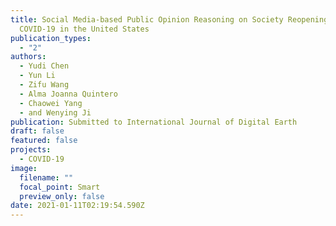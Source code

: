 ```yaml
---
title: Social Media-based Public Opinion Reasoning on Society Reopening Amid
  COVID-19 in the United States
publication_types:
  - "2"
authors:
  - Yudi Chen
  - Yun Li
  - Zifu Wang
  - Alma Joanna Quintero
  - Chaowei Yang
  - and Wenying Ji
publication: Submitted to International Journal of Digital Earth
draft: false
featured: false
projects:
  - COVID-19
image:
  filename: ""
  focal_point: Smart
  preview_only: false
date: 2021-01-11T02:19:54.590Z
---
```

